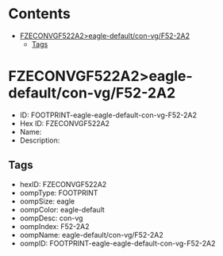 



Contents
========

* [FZECONVGF522A2>eagle-default/con-vg/F52-2A2](#fzeconvgf522a2eagle-defaultcon-vgf52-2a2)
	* [Tags](#tags)

# FZECONVGF522A2>eagle-default/con-vg/F52-2A2

- ID: FOOTPRINT-eagle-eagle-default-con-vg-F52-2A2
- Hex ID: FZECONVGF522A2
- Name: 
- Description: 

## Tags

- hexID: FZECONVGF522A2
- oompType: FOOTPRINT
- oompSize: eagle
- oompColor: eagle-default
- oompDesc: con-vg
- oompIndex: F52-2A2
- oompName: eagle-default/con-vg/F52-2A2
- oompID: FOOTPRINT-eagle-eagle-default-con-vg-F52-2A2
